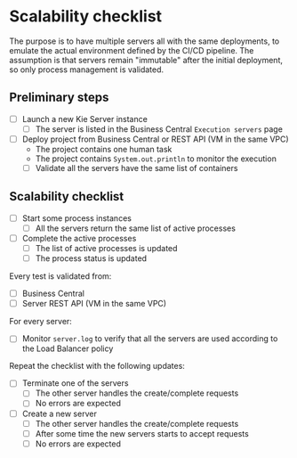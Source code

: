 # Scalability checklist
The purpose is to have multiple servers all with the same deployments, to emulate the
actual environment defined by the CI/CD pipeline. The assumption is that servers remain
"immutable" after the initial deployment, so only process management is validated.

## Preliminary steps
- [ ] Launch a new Kie Server instance
    - [ ] The server is listed in the Business Central `Execution servers` page
- [ ] Deploy project from Business Central or REST API (VM in the same VPC)
    - The project contains one human task
    - The project contains `System.out.println` to monitor the execution
    - [ ] Validate all the servers have the same list of containers
## Scalability checklist
- [ ] Start some process instances
    - [ ] All the servers return the same list of active processes
- [ ] Complete the active processes
    - [ ] The list of active processes is updated
    - [ ] The process status is updated

Every test is validated from:
- [ ] Business Central
- [ ] Server REST API (VM in the same VPC)

For every server:
- [ ] Monitor `server.log` to verify that all the servers are used according to the
  Load Balancer policy

Repeat the checklist with the following updates:
- [ ] Terminate one of the servers
  - [ ] The other server handles the create/complete requests
  - [ ] No errors are expected
- [ ] Create a new server
  - [ ] The other server handles the create/complete requests
  - [ ] After some time the new servers starts to accept requests
  - [ ] No errors are expected
